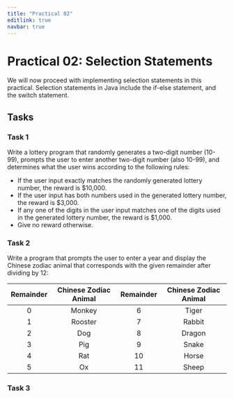 ```yaml
---
title: "Practical 02"
editlink: true
navbar: true
---
```


# Practical 02: Selection Statements

We will now proceed with implementing selection statements in this practical.
Selection statements in Java include the if-else statement, and the switch statement.

## Tasks

### Task 1

Write a lottery program that randomly generates a two-digit number (10-99), prompts the user to enter another two-digit number (also 10-99), and determines what the user wins according to the following rules:

- If the user input exactly matches the randomly generated lottery number, the reward is $10,000.
- If the user input has both numbers used in the generated lottery number, the reward is $3,000.
- If any one of the digits in the user input matches one of the digits used in the generated lottery number, the reward is $1,000.
- Give no reward otherwise.

### Task 2

Write a program that prompts the user to enter a year and display the Chinese zodiac animal that corresponds with the given remainder after dividing by 12:

| Remainder | Chinese Zodiac Animal | Remainder | Chinese Zodiac Animal |
| :-------: | :-------------------: | :-------: | :-------------------: |
|     0     |        Monkey         |     6     |         Tiger         |
|     1     |        Rooster        |     7     |        Rabbit         |
|     2     |          Dog          |     8     |        Dragon         |
|     3     |          Pig          |     9     |         Snake         |
|     4     |          Rat          |    10     |         Horse         |
|     5     |          Ox           |    11     |         Sheep         |

### Task 3
